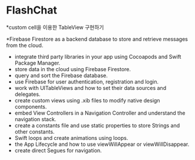 # FlashChat

*custom cell을 이용한 TableView 구현하기

*Firebase Firestore as a backend database to store and retrieve messages from the cloud.


* integrate third party libraries in your app using Cocoapods and Swift Package Manager.
* store data in the cloud using Firebase Firestore.
* query and sort the Firebase database.
* use Firebase for user authentication, registration and login.
* work with UITableViews and how to set their data sources and delegates.
* create custom views using .xib files to modify native design components.
* embed View Controllers in a Navigation Controller and understand the navigation stack.
* create a constants file and use static properties to store Strings and other constants.
* Swift loops and create animations using loops.
* the App Lifecycle and how to use viewWillAppear or viewWillDisappear.
* create direct Segues for navigation.
